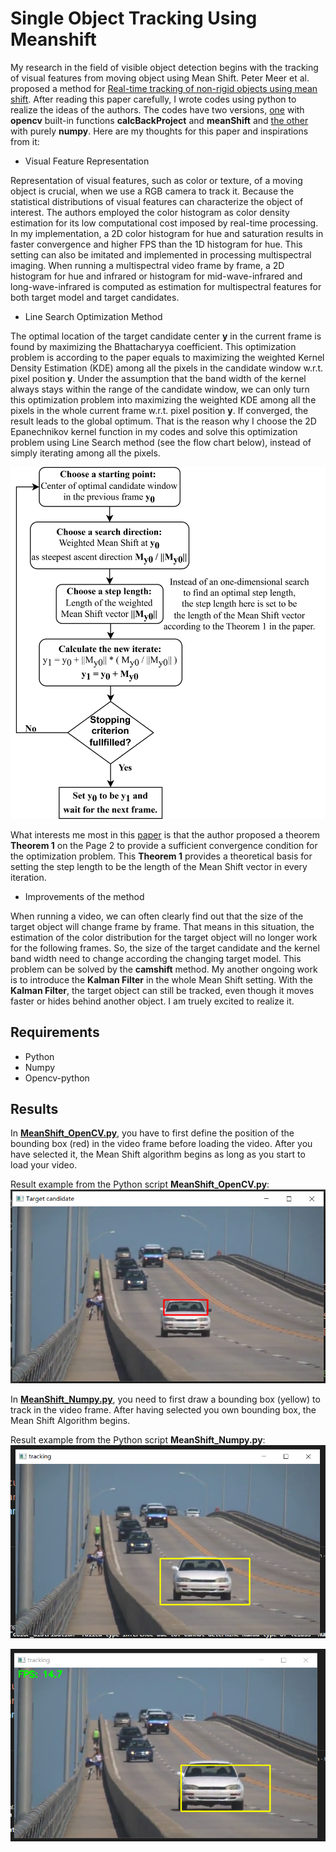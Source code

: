 # Single Object Tracking Using Meanshift

My research in the field of visible object detection begins with the tracking of visual features from moving object using Mean Shift. Peter Meer et al. proposed a method for [Real-time tracking of non-rigid objects using mean shift](https://ieeexplore.ieee.org/document/854761). After reading this paper carefully, I wrote codes using python to realize the ideas of the authors. The codes have two versions, [one](https://github.com/1996JCZhou/Single-Object-Tracking/blob/master/MeanShift_OpenCV.py)
 with **opencv** built-in functions **calcBackProject** and **meanShift** and [the other](https://github.com/1996JCZhou/Single-Object-Tracking/blob/master/MeanShift_Numpy.py) with purely **numpy**. Here are my thoughts for this paper and inspirations from it:

- Visual Feature Representation

Representation of visual features, such as color or texture, of a moving object is crucial, when we use a RGB camera to track it. Because the statistical distributions of visual features can characterize the object of interest. The authors employed the color histogram as color density estimation for its low computational cost imposed by real-time processing. In my implementation, a 2D color histogram for hue and saturation results in faster convergence and higher FPS than the 1D histogram for hue. This setting can also be imitated and implemented in processing multispectral imaging. When running a multispectral video frame by frame, a 2D histogram for hue and infrared or histogram for mid-wave-infrared and long-wave-infrared is computed as estimation for multispectral features for both target model and target candidates.

- Line Search Optimization Method

The optimal location of the target candidate center **y** in the current frame is found by maximizing the Bhattacharyya coefficient. This optimization problem is according to the paper equals to maximizing the weighted Kernel Density Estimation (KDE) among all the pixels in the candidate window w.r.t. pixel position **y**. Under the assumption that the band width of the kernel always stays within the range of the candidate window, we can only turn this optimization problem into maximizing the weighted KDE among all the pixels in the whole current frame w.r.t. pixel position **y**. If converged, the result leads to the global optimum. That is the reason why I choose the 2D Epanechnikov kernel function in my codes and solve this optimization problem using Line Search method (see the flow chart below), instead of simply iterating among all the pixels.

![image](https://github.com/1996JCZhou/Single-Object-Tracking/blob/master/line.png)

What interests me most in this [paper](https://ieeexplore.ieee.org/document/854761) is that the author proposed a theorem **Theorem 1** on the Page 2 to provide a sufficient convergence condition for the optimization problem. This **Theorem 1** provides a theoretical basis for setting the step length to be the length of the Mean Shift vector in every iteration.

- Improvements of the method

When running a video, we can often clearly find out that the size of the target object will change frame by frame. That means in this situation, the estimation of the color distribution for the target object will no longer work for the following frames. So, the size of the target candidate and the kernel band width need to change according the changing target model. This problem can be solved by the **camshift** method. My another ongoing work is to introduce the **Kalman Filter** in the whole Mean Shift setting. With the **Kalman Filter**, the target object can still be tracked, even though it moves faster or hides behind another object. I am truely excited to realize it.

## Requirements
- Python
- Numpy
- Opencv-python

## Results
In [**MeanShift_OpenCV.py**](https://github.com/1996JCZhou/Single-Object-Tracking/blob/master/MeanShift_OpenCV.py), you have to first define the position of the bounding box (red) in the video frame before loading the video. After you have selected it, the Mean Shift algorithm begins as long as you start to load your video.

Result example from the Python script **MeanShift_OpenCV.py**:
![image](https://github.com/1996JCZhou/Single-Object-Tracking/blob/master/Result%20example%20from%20MeanShift_OpenCV.py.PNG)

In [**MeanShift_Numpy.py**](https://github.com/1996JCZhou/Single-Object-Tracking/blob/master/MeanShift_Numpy.py), you need to first draw a bounding box (yellow) to track in the video frame. After having selected you own bounding box, the Mean Shift Algorithm begins.

Result example from the Python script **MeanShift_Numpy.py**:
![image](https://github.com/1996JCZhou/Single-Object-Tracking/blob/master/Result%20example%20from%20MeanShift_Numpy.py%201.PNG)

![image](https://github.com/1996JCZhou/Single-Object-Tracking/blob/master/Result%20example%20from%20MeanShift_Numpy.py%202.PNG.PNG)
